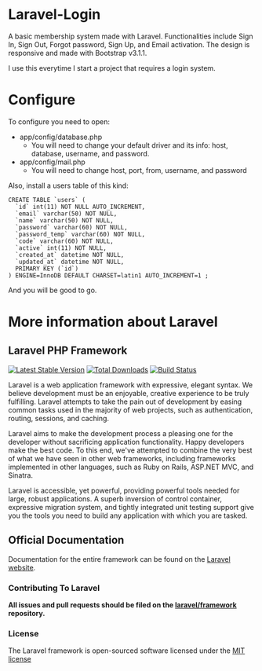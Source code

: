 Laravel-Login
=============

A basic membership system made with Laravel. Functionalities include Sign In, Sign Out, Forgot password, Sign Up, and Email activation. The design is responsive and made with Bootstrap v3.1.1.

I use this everytime I start a project that requires a login system.

Configure
=========

To configure you need to open:

- app/config/database.php
  - You will need to change your default driver and its info: host, database, username, and password.
- app/config/mail.php
  - You will need to change host, port, from, username, and password

Also, install a users table of this kind:

```
CREATE TABLE `users` (
  `id` int(11) NOT NULL AUTO_INCREMENT,
  `email` varchar(50) NOT NULL,
  `name` varchar(50) NOT NULL,
  `password` varchar(60) NOT NULL,
  `password_temp` varchar(60) NOT NULL,
  `code` varchar(60) NOT NULL,
  `active` int(11) NOT NULL,
  `created_at` datetime NOT NULL,
  `updated_at` datetime NOT NULL,
  PRIMARY KEY (`id`)
) ENGINE=InnoDB DEFAULT CHARSET=latin1 AUTO_INCREMENT=1 ;
```

And you will be good to go.

More information about Laravel
==============================

## Laravel PHP Framework

[![Latest Stable Version](https://poser.pugx.org/laravel/framework/version.png)](https://packagist.org/packages/laravel/framework) [![Total Downloads](https://poser.pugx.org/laravel/framework/d/total.png)](https://packagist.org/packages/laravel/framework) [![Build Status](https://travis-ci.org/laravel/framework.png)](https://travis-ci.org/laravel/framework)

Laravel is a web application framework with expressive, elegant syntax. We believe development must be an enjoyable, creative experience to be truly fulfilling. Laravel attempts to take the pain out of development by easing common tasks used in the majority of web projects, such as authentication, routing, sessions, and caching.

Laravel aims to make the development process a pleasing one for the developer without sacrificing application functionality. Happy developers make the best code. To this end, we've attempted to combine the very best of what we have seen in other web frameworks, including frameworks implemented in other languages, such as Ruby on Rails, ASP.NET MVC, and Sinatra.

Laravel is accessible, yet powerful, providing powerful tools needed for large, robust applications. A superb inversion of control container, expressive migration system, and tightly integrated unit testing support give you the tools you need to build any application with which you are tasked.

## Official Documentation

Documentation for the entire framework can be found on the [Laravel website](http://laravel.com/docs).

### Contributing To Laravel

**All issues and pull requests should be filed on the [laravel/framework](http://github.com/laravel/framework) repository.**

### License

The Laravel framework is open-sourced software licensed under the [MIT license](http://opensource.org/licenses/MIT)